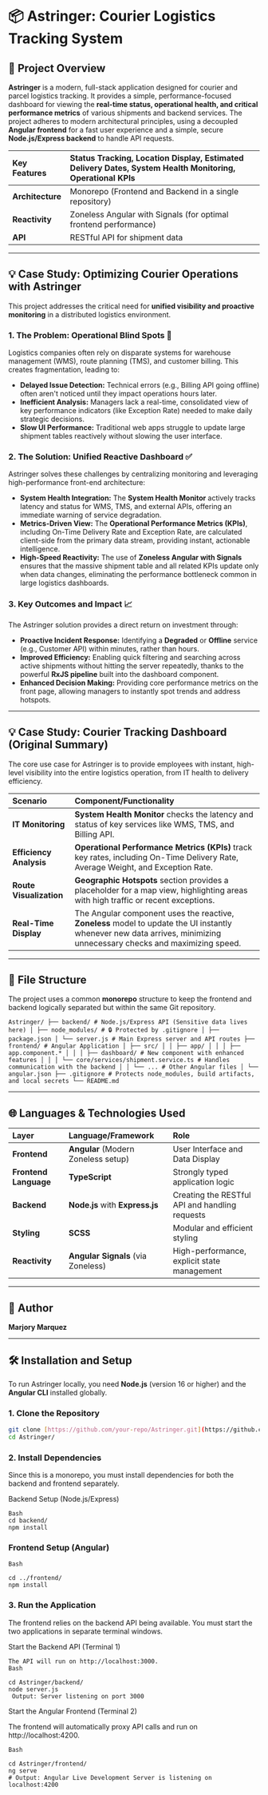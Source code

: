 # 📦 Astringer: Courier Logistics Tracking System

## 🚀 Project Overview

**Astringer** is a modern, full-stack application designed for courier and parcel logistics tracking. It provides a simple, performance-focused dashboard for viewing the **real-time status, operational health, and critical performance metrics** of various shipments and backend services. The project adheres to modern architectural principles, using a decoupled **Angular frontend** for a fast user experience and a simple, secure **Node.js/Express backend** to handle API requests.

| Key Features | Status Tracking, Location Display, Estimated Delivery Dates, **System Health Monitoring, Operational KPIs** |
| :--- | :--- |
| **Architecture** | Monorepo (Frontend and Backend in a single repository) |
| **Reactivity** | Zoneless Angular with Signals (for optimal frontend performance) |
| **API** | RESTful API for shipment data |

***

## 💡 Case Study: Optimizing Courier Operations with Astringer

This project addresses the critical need for **unified visibility and proactive monitoring** in a distributed logistics environment.

### 1. The Problem: Operational Blind Spots 🚨
Logistics companies often rely on disparate systems for warehouse management (WMS), route planning (TMS), and customer billing. This creates fragmentation, leading to:
* **Delayed Issue Detection:** Technical errors (e.g., Billing API going offline) often aren't noticed until they impact operations hours later.
* **Inefficient Analysis:** Managers lack a real-time, consolidated view of key performance indicators (like Exception Rate) needed to make daily strategic decisions.
* **Slow UI Performance:** Traditional web apps struggle to update large shipment tables reactively without slowing the user interface.

### 2. The Solution: Unified Reactive Dashboard ✅
Astringer solves these challenges by centralizing monitoring and leveraging high-performance front-end architecture:
* **System Health Integration:** The **System Health Monitor** actively tracks latency and status for WMS, TMS, and external APIs, offering an immediate warning of service degradation.
* **Metrics-Driven View:** The **Operational Performance Metrics (KPIs)**, including On-Time Delivery Rate and Exception Rate, are calculated client-side from the primary data stream, providing instant, actionable intelligence.
* **High-Speed Reactivity:** The use of **Zoneless Angular with Signals** ensures that the massive shipment table and all related KPIs update only when data changes, eliminating the performance bottleneck common in large logistics dashboards.

### 3. Key Outcomes and Impact 📈
The Astringer solution provides a direct return on investment through:
* **Proactive Incident Response:** Identifying a **Degraded** or **Offline** service (e.g., Customer API) within minutes, rather than hours.
* **Improved Efficiency:** Enabling quick filtering and searching across active shipments without hitting the server repeatedly, thanks to the powerful **RxJS pipeline** built into the dashboard component.
* **Enhanced Decision Making:** Providing core performance metrics on the front page, allowing managers to instantly spot trends and address hotspots.

***

## 💡 Case Study: Courier Tracking Dashboard (Original Summary)

The core use case for Astringer is to provide employees with instant, high-level visibility into the entire logistics operation, from IT health to delivery efficiency.

| Scenario | Component/Functionality |
| :--- | :--- |
| **IT Monitoring** | **System Health Monitor** checks the latency and status of key services like WMS, TMS, and Billing API. |
| **Efficiency Analysis** | **Operational Performance Metrics (KPIs)** track key rates, including On-Time Delivery Rate, Average Weight, and Exception Rate. |
| **Route Visualization** | **Geographic Hotspots** section provides a placeholder for a map view, highlighting areas with high traffic or recent exceptions. |
| **Real-Time Display** | The Angular component uses the reactive, **Zoneless** model to update the UI instantly whenever new data arrives, minimizing unnecessary checks and maximizing speed. |

***

## 📂 File Structure

The project uses a common **monorepo** structure to keep the frontend and backend logically separated but within the same Git repository.

```
Astringer/ ├── backend/ # Node.js/Express API (Sensitive data lives here) │ ├── node_modules/ # 🔒 Protected by .gitignore │ ├── package.json │ └── server.js # Main Express server and API routes ├── frontend/ # Angular Application │ ├── src/ │ │ ├── app/ │ │ │ ├── app.component.* │ │ │ ├── dashboard/ # New component with enhanced features │ │ │ └── core/services/shipment.service.ts # Handles communication with the backend │ │ └── ... # Other Angular files │ └── angular.json ├── .gitignore # Protects node_modules, build artifacts, and local secrets └── README.md
```

***

## 🌐 Languages & Technologies Used

| Layer | Language/Framework | Role |
| :--- | :--- | :--- |
| **Frontend** | **Angular** (Modern Zoneless setup) | User Interface and Data Display |
| **Frontend Language** | **TypeScript** | Strongly typed application logic |
| **Backend** | **Node.js** with **Express.js** | Creating the RESTful API and handling requests |
| **Styling** | **SCSS** | Modular and efficient styling |
| **Reactivity** | **Angular Signals** (via Zoneless) | High-performance, explicit state management |

***

## 👤 Author

**Marjory Marquez**


---

## 🛠️ Installation and Setup

To run Astringer locally, you need **Node.js** (version 16 or higher) and the **Angular CLI** installed globally.

### 1. Clone the Repository

```bash
git clone [https://github.com/your-repo/Astringer.git](https://github.com/your-repo/Astringer.git)
cd Astringer/
```

### 2. Install Dependencies

Since this is a monorepo, you must install dependencies for both the backend and frontend separately.

Backend Setup (Node.js/Express)

```
Bash
cd backend/
npm install

```

### Frontend Setup (Angular)

```
Bash

cd ../frontend/
npm install

```

### 3. Run the Application

The frontend relies on the backend API being available. You must start the two applications in separate terminal windows.

Start the Backend API (Terminal 1)

```
The API will run on http://localhost:3000.
Bash

cd Astringer/backend/
node server.js
 Output: Server listening on port 3000
 ```

Start the Angular Frontend (Terminal 2)

The frontend will automatically proxy API calls and run on http://localhost:4200.

```
Bash

cd Astringer/frontend/
ng serve
# Output: Angular Live Development Server is listening on localhost:4200

```